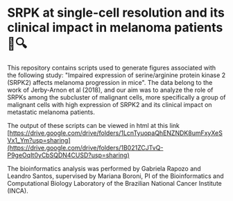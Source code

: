 # SRPK at single-cell resolution and its clinical impact in melanoma patients 🧬🔍

This repository contains scripts used to generate figures associated with the following study: "Impaired expression of serine/arginine protein kinase 2 (SRPK2) affects melanoma progression in mice". The data belong to the work of Jerby-Arnon et al (2018), and our aim was to analyze the role of SRPKs among the subcluster of malignant cells, more specifically a group of malignant cells with high expression of SRPK2 and its clinical impact on metastatic melanoma patients.

The output of these scripts can be viewed in html at this link [https://drive.google.com/drive/folders/1LcnTyuopaQhENZNDK8umFxyXeSVx1_Ym?usp=sharing](https://drive.google.com/drive/folders/1B021ZCJTvQ-P9geOqIt0yCbSQDN4CUSD?usp=sharing)

The bioinformatics analysis was performed by Gabriela Rapozo and Leandro Santos, supervised by Mariana Boroni, PI of the Bioinformatics and Computational Biology Laboratory of the Brazilian National Cancer Institute (INCA).
